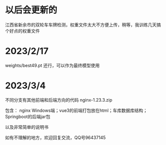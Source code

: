 # 以后会更新的
江西省新余市的双轮车车牌检测，权重文件太大不方便上传，稍等，我训练几天搞个好点的权重文件

# 2023/2/17
weights/best49.pt 还行，可以作为最终模型使用

# 2023/3/4
不同分支有其他前端和后端方向的代码
nginx-1.23.3.zip

包含：
nginx Windows端；vue3的前端打包放在html；车库数据库结构；Springboot的后端jar包

以及非常简单的说明书

如有不理解的地方，欢迎回复交流，QQ号96437145

